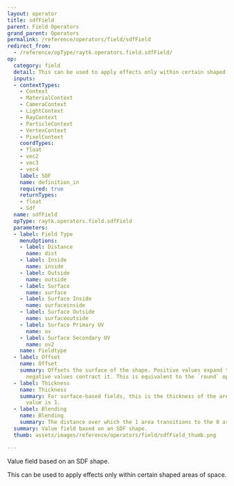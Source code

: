 ```yaml
---
layout: operator
title: sdfField
parent: Field Operators
grand_parent: Operators
permalink: /reference/operators/field/sdfField
redirect_from:
  - /reference/opType/raytk.operators.field.sdfField/
op:
  category: field
  detail: This can be used to apply effects only within certain shaped areas of space.
  inputs:
  - contextTypes:
    - Context
    - MaterialContext
    - CameraContext
    - LightContext
    - RayContext
    - ParticleContext
    - VertexContext
    - PixelContext
    coordTypes:
    - float
    - vec2
    - vec3
    - vec4
    label: SDF
    name: definition_in
    required: true
    returnTypes:
    - float
    - Sdf
  name: sdfField
  opType: raytk.operators.field.sdfField
  parameters:
  - label: Field Type
    menuOptions:
    - label: Distance
      name: dist
    - label: Inside
      name: inside
    - label: Outside
      name: outside
    - label: Surface
      name: surface
    - label: Surface Inside
      name: surfaceinside
    - label: Surface Outside
      name: surfaceoutside
    - label: Surface Primary UV
      name: uv
    - label: Surface Secondary UV
      name: uv2
    name: Fieldtype
  - label: Offset
    name: Offset
    summary: Offsets the surface of the shape. Positive values expand the shape and
      negative values contract it. This is equivalent to the `round` operator.
  - label: Thickness
    name: Thickness
    summary: For surface-based fields, this is the thickness of the area where the
      value is 1.
  - label: Blending
    name: Blending
    summary: The distance over which the 1 area transitions to the 0 area.
  summary: Value field based on an SDF shape.
  thumb: assets/images/reference/operators/field/sdfField_thumb.png

---
```



Value field based on an SDF shape.

This can be used to apply effects only within certain shaped areas of space.